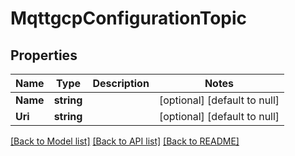 # MqttgcpConfigurationTopic

## Properties
Name | Type | Description | Notes
------------ | ------------- | ------------- | -------------
**Name** | **string** |  | [optional] [default to null]
**Uri** | **string** |  | [optional] [default to null]

[[Back to Model list]](../README.md#documentation-for-models) [[Back to API list]](../README.md#documentation-for-api-endpoints) [[Back to README]](../README.md)

